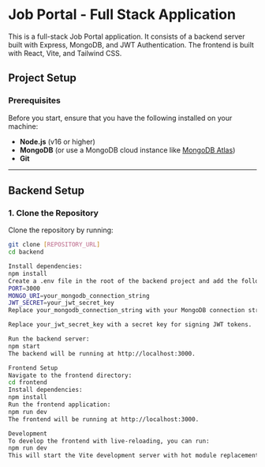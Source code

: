 # Job Portal - Full Stack Application

This is a full-stack Job Portal application. It consists of a backend server built with Express, MongoDB, and JWT Authentication. The frontend is built with React, Vite, and Tailwind CSS.

## Project Setup

### Prerequisites

Before you start, ensure that you have the following installed on your machine:

- **Node.js** (v16 or higher)
- **MongoDB** (or use a MongoDB cloud instance like [MongoDB Atlas](https://www.mongodb.com/cloud/atlas))
- **Git**

---

## Backend Setup

### 1. Clone the Repository

Clone the repository by running:

```bash
git clone [REPOSITORY_URL]
cd backend

Install dependencies:
npm install
Create a .env file in the root of the backend project and add the following environment variables:
PORT=3000
MONGO_URI=your_mongodb_connection_string
JWT_SECRET=your_jwt_secret_key
Replace your_mongodb_connection_string with your MongoDB connection string (e.g., from MongoDB Atlas).

Replace your_jwt_secret_key with a secret key for signing JWT tokens.

Run the backend server:
npm start
The backend will be running at http://localhost:3000.

Frontend Setup
Navigate to the frontend directory:
cd frontend
Install dependencies:
npm install
Run the frontend application:
npm run dev
The frontend will be running at http://localhost:3000.

Development
To develop the frontend with live-reloading, you can run:
npm run dev
This will start the Vite development server with hot module replacement.
